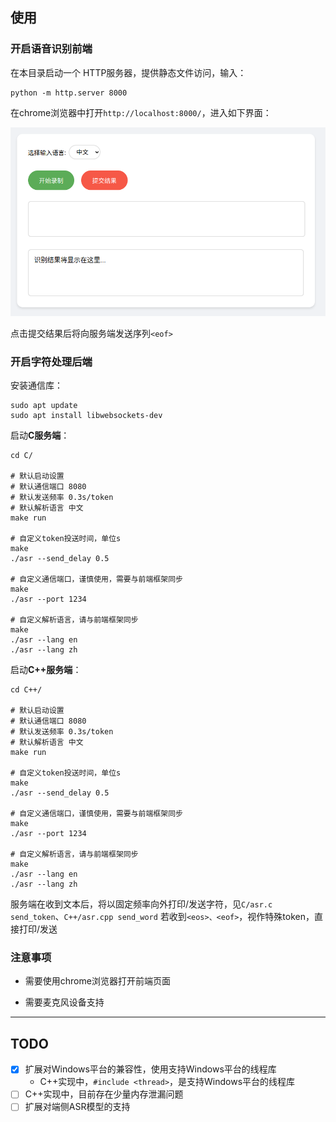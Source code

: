 ## 使用

### 开启语音识别前端

在本目录启动一个 HTTP服务器，提供静态文件访问，输入：

```shell
python -m http.server 8000
```

在chrome浏览器中打开`http://localhost:8000/`，进入如下界面：

![](figs/1.jpg)

点击提交结果后将向服务端发送序列`<eof>`

### 开启字符处理后端

安装通信库：
```shell
sudo apt update
sudo apt install libwebsockets-dev
```

启动**C服务端**：
```shell
cd C/

# 默认启动设置
# 默认通信端口 8080
# 默认发送频率 0.3s/token
# 默认解析语言 中文
make run

# 自定义token投送时间，单位s
make
./asr --send_delay 0.5

# 自定义通信端口，谨慎使用，需要与前端框架同步
make
./asr --port 1234

# 自定义解析语言，请与前端框架同步
make
./asr --lang en
./asr --lang zh 
```
启动**C++服务端**：
```shell
cd C++/

# 默认启动设置
# 默认通信端口 8080
# 默认发送频率 0.3s/token
# 默认解析语言 中文
make run

# 自定义token投送时间，单位s
make
./asr --send_delay 0.5

# 自定义通信端口，谨慎使用，需要与前端框架同步
make
./asr --port 1234

# 自定义解析语言，请与前端框架同步
make
./asr --lang en
./asr --lang zh 
```

服务端在收到文本后，将以固定频率向外打印/发送字符，见`C/asr.c send_token`、`C++/asr.cpp send_word`
若收到`<eos>、<eof>`，视作特殊token，直接打印/发送

### 注意事项

- 需要使用chrome浏览器打开前端页面

- 需要麦克风设备支持

---

## TODO

- [x] 扩展对Windows平台的兼容性，使用支持Windows平台的线程库
    - C++实现中，`#include <thread>`，是支持Windows平台的线程库
- [ ] C++实现中，目前存在少量内存泄漏问题
- [ ] 扩展对端侧ASR模型的支持

